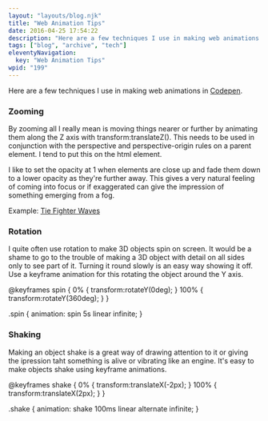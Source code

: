 ```yaml
---
layout: "layouts/blog.njk"
title: "Web Animation Tips"
date: 2016-04-25 17:54:22
description: "Here are a few techniques I use in making web animations in CodePen"
tags: ["blog", "archive", "tech"]
eleventyNavigation:
  key: "Web Animation Tips"
wpid: "199"
---
```


Here are a few techniques I use in making web animations in <a href="https://codepen.io/chris22smith" target="_blank">Codepen</a>.

<h3>Zooming</h3>
By zooming all I really mean is moving things nearer or further by animating them along the Z axis with transform:translateZ(). This needs to be used in conjunction with the perspective and perspective-origin rules on a parent element. I tend to put this on the html element.

I like to set the opacity at 1 when elements are close up and fade them down to a lower opacity as they're further away. This gives a very natural feeling of coming into focus or if exaggerated can give the impression of something emerging from a fog.

Example: <a href="http://codepen.io/chris22smith/pen/BKaWBd" target="_blank">Tie Fighter Waves</a>

<h3>Rotation</h3>
I quite often use rotation to make 3D objects spin on screen. It would be a shame to go to the trouble of making a 3D object with detail on all sides only to see part of it. Turning it round slowly is an easy way showing it off. Use a keyframe animation for this rotating the object around the Y axis.

@keyframes spin {
0% { transform:rotateY(0deg); }
100% { transform:rotateY(360deg); }
}

.spin { animation: spin 5s linear infinite; }

<h3>Shaking</h3>
Making an object shake is a great way of drawing attention to it or giving the ipression taht something is alive or vibrating like an engine. It's easy to make objects shake using keyframe animations.

@keyframes shake {
0% { transform:translateX(-2px); }
100% { transform:translateX(2px); }
}

.shake { animation: shake 100ms linear alternate infinite; }
